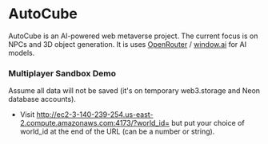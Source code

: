 # AutoCube
AutoCube is an AI-powered web metaverse project. The current focus is on NPCs and 3D object generation. It is uses [OpenRouter](https://openrouter.ai/) / [window.ai](https://windowai.io/) for AI models.

### Multiplayer Sandbox Demo

Assume all data will not be saved (it's on temporary web3.storage and Neon database accounts).
* Visit http://ec2-3-140-239-254.us-east-2.compute.amazonaws.com:4173/?world_id= but put your choice of world_id at the end of the URL (can be a number or string).
